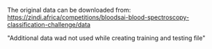 The original data can be downloaded from:
https://zindi.africa/competitions/bloodsai-blood-spectroscopy-classification-challenge/data

"Additional data wad not used while creating training and testing file"
